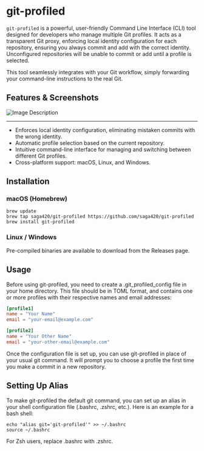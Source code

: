 # git-profiled

`git-profiled` is a powerful, user-friendly Command Line Interface (CLI) tool designed for developers who manage
multiple Git profiles. It acts as a transparent Git proxy, enforcing local identity configuration for each repository,
ensuring you always commit and add with the correct identity. Unconfigured repositories will be unable to commit or add
until a profile is selected.

This tool seamlessly integrates with your Git workflow, simply forwarding your command-line instructions to the real
Git.

## Features & Screenshots

![Image Description](./screenshots/see-me.gif)

-------

- Enforces local identity configuration, eliminating mistaken commits with the wrong identity.
- Automatic profile selection based on the current repository.
- Intuitive command-line interface for managing and switching between different Git profiles.
- Cross-platform support: macOS, Linux, and Windows.


## Installation

### macOS (Homebrew)

```shell
brew update
brew tap saga420/git-profiled https://github.com/saga420/git-profiled
brew install git-profiled
```

### Linux / Windows

Pre-compiled binaries are available to download from the Releases page.

## Usage

Before using git-profiled, you need to create a .git_profiled_config file in your home directory. This file should be in
TOML format, and contains one or more profiles with their respective names and email addresses:

```toml
[profile1]
name = "Your Name"
email = "your-email@example.com"

[profile2]
name = "Your Other Name"
email = "your-other-email@example.com"
```

Once the configuration file is set up, you can use git-profiled in place of your usual git command. It will prompt you
to choose a profile the first time you make a commit in a new repository.

## Setting Up Alias

To make git-profiled the default git command, you can set up an alias in your shell configuration file (.bashrc, .zshrc,
etc.). Here is an example for a bash shell:

```shell
echo "alias git='git-profiled'" >> ~/.bashrc
source ~/.bashrc
```

For Zsh users, replace .bashrc with .zshrc.

